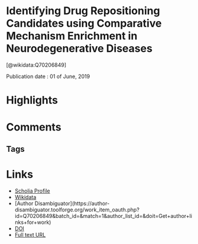 
Identifying Drug Repositioning Candidates using Comparative Mechanism Enrichment in Neurodegenerative Diseases
==============================================================================================================
  
  [@wikidata:Q70206849]  
  
Publication date : 01 of June, 2019  

# Highlights

# Comments

## Tags

# Links
  
 * [Scholia Profile](https://scholia.toolforge.org/work/Q70206849)  
 * [Wikidata](https://www.wikidata.org/wiki/Q70206849)  
 * [Author Disambiguator](https://author-
disambiguator.toolforge.org/work_item_oauth.php?id=Q70206849&batch_id=&match=1&author_list_id=&doit=Get+author+links+for+work)  
 * [DOI](https://doi.org/10.6084/M9.FIGSHARE.8288840.V1)  
 * [Full text URL](https://ndownloader.figshare.com/files/15522134)  
